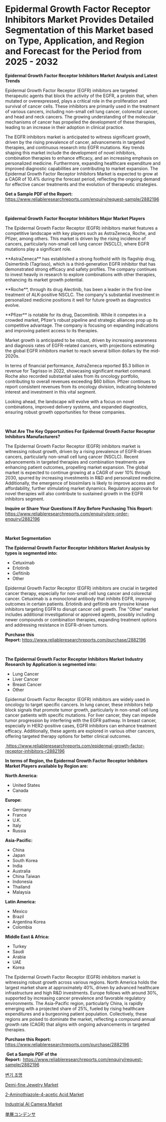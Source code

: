 <p><h1>Epidermal Growth Factor Receptor Inhibitors Market Provides Detailed Segmentation of this Market based on Type, Application, and Region and Forecast for the Period from 2025 - 2032</h1></p><p><strong>Epidermal Growth Factor Receptor Inhibitors Market Analysis and Latest Trends</strong></p>
<p><p>Epidermal Growth Factor Receptor (EGFR) inhibitors are targeted therapeutic agents that block the activity of the EGFR, a protein that, when mutated or overexpressed, plays a critical role in the proliferation and survival of cancer cells. These inhibitors are primarily used in the treatment of various cancers, including non-small cell lung cancer, colorectal cancer, and head and neck cancers. The growing understanding of the molecular mechanisms of cancer has propelled the development of these therapies, leading to an increase in their adoption in clinical practice.</p><p>The EGFR inhibitors market is anticipated to witness significant growth, driven by the rising prevalence of cancer, advancements in targeted therapies, and continuous research into EGFR mutations. Key trends shaping this market include the development of novel inhibitors, combination therapies to enhance efficacy, and an increasing emphasis on personalized medicine. Furthermore, expanding healthcare expenditure and improved diagnostic capabilities are contributing to market expansion. The Epidermal Growth Factor Receptor Inhibitors Market is expected to grow at a CAGR of 10.4% during the forecast period, reflecting the ongoing demand for effective cancer treatments and the evolution of therapeutic strategies.</p></p>
<p><strong>Get a Sample PDF of the Report:&nbsp;</strong> <a href="https://www.reliableresearchreports.com/enquiry/request-sample/2882196?utm_campaign=38&utm_medium=2&utm_source=Github&utm_content=ia&utm_term=13032025&utm_id=epidermal-growth-factor-receptor-inhibitors">https://www.reliableresearchreports.com/enquiry/request-sample/2882196</a></p>
<p>&nbsp;</p>
<p><strong>Epidermal Growth Factor Receptor Inhibitors Major Market Players</strong></p>
<p><p>The Epidermal Growth Factor Receptor (EGFR) inhibitors market features a competitive landscape with key players such as AstraZeneca, Roche, and Pfizer, among others. This market is driven by the rising incidence of cancers, particularly non-small cell lung cancer (NSCLC), where EGFR mutations play a significant role.</p><p>**AstraZeneca** has established a strong foothold with its flagship drug, Osimertinib (Tagrisso), which is a third-generation EGFR inhibitor that has demonstrated strong efficacy and safety profiles. The company continues to invest heavily in research to explore combinations with other therapies, enhancing its market growth potential.</p><p>**Roche**, through its drug Alectinib, has been a leader in the first-line treatment of ALK-positive NSCLC. The company's substantial investment in personalized medicine positions it well for future growth as diagnostics evolve.</p><p>**Pfizer** is notable for its drug, Dacomitinib. While it competes in a crowded market, Pfizer’s robust pipeline and strategic alliances prop up its competitive advantage. The company is focusing on expanding indications and improving patient access to its therapies.</p><p>Market growth is anticipated to be robust, driven by increasing awareness and diagnosis rates of EGFR-related cancers, with projections estimating the global EGFR inhibitors market to reach several billion dollars by the mid-2020s.</p><p>In terms of financial performance, AstraZeneca reported $5.3 billion in revenue for Tagrisso in 2022, showcasing significant market command. Roche also recorded substantial sales from its oncology portfolio, contributing to overall revenues exceeding $60 billion. Pfizer continues to report consistent revenues from its oncology division, indicating bolstered interest and investment in this vital segment.</p><p>Looking ahead, the landscape will evolve with a focus on novel combinations, improved delivery systems, and expanded diagnostics, ensuring robust growth opportunities for these companies.</p></p>
<p>&nbsp;</p>
<p><strong>What Are The Key Opportunities For Epidermal Growth Factor Receptor Inhibitors Manufacturers?</strong></p>
<p><p>The Epidermal Growth Factor Receptor (EGFR) inhibitors market is witnessing robust growth, driven by a rising prevalence of EGFR-driven cancers, particularly non-small cell lung cancer (NSCLC). Recent advancements in targeted therapies and combination treatments are enhancing patient outcomes, propelling market expansion. The global market is expected to continue growing at a CAGR of over 10% through 2030, spurred by increasing investments in R&D and personalized medicine. Additionally, the emergence of biosimilars is likely to improve access and affordability, further stimulating market dynamics. Regulatory approvals for novel therapies will also contribute to sustained growth in the EGFR inhibitors segment.</p></p>
<p><strong>Inquire or Share Your Questions If Any Before Purchasing This Report:</strong> <a href="https://www.reliableresearchreports.com/enquiry/pre-order-enquiry/2882196?utm_campaign=38&utm_medium=2&utm_source=Github&utm_content=ia&utm_term=13032025&utm_id=epidermal-growth-factor-receptor-inhibitors">https://www.reliableresearchreports.com/enquiry/pre-order-enquiry/2882196</a></p>
<p>&nbsp;</p>
<p><strong>Market Segmentation</strong></p>
<p><strong>The Epidermal Growth Factor Receptor Inhibitors Market Analysis by types is segmented into:</strong></p>
<p><ul><li>Cetuximab</li><li>Erlotinib</li><li>Gefitinib</li><li>Other</li></ul></p>
<p><p>Epidermal Growth Factor Receptor (EGFR) inhibitors are crucial in targeted cancer therapy, especially for non-small cell lung cancer and colorectal cancer. Cetuximab is a monoclonal antibody that inhibits EGFR, improving outcomes in certain patients. Erlotinib and gefitinib are tyrosine kinase inhibitors targeting EGFR to disrupt cancer cell growth. The "Other" market includes additional investigational or approved agents, possibly including newer compounds or combination therapies, expanding treatment options and addressing resistance in EGFR-driven tumors.</p></p>
<p><strong>Purchase this Report:&nbsp;</strong><a href="https://www.reliableresearchreports.com/purchase/2882196?utm_campaign=38&utm_medium=2&utm_source=Github&utm_content=ia&utm_term=13032025&utm_id=epidermal-growth-factor-receptor-inhibitors">https://www.reliableresearchreports.com/purchase/2882196</a></p>
<p>&nbsp;</p>
<p><strong>The Epidermal Growth Factor Receptor Inhibitors Market Industry Research by Application is segmented into:</strong></p>
<p><ul><li>Lung Cancer</li><li>Liver Cancer</li><li>Breast Cancer</li><li>Other</li></ul></p>
<p><p>Epidermal Growth Factor Receptor (EGFR) inhibitors are widely used in oncology to target specific cancers. In lung cancer, these inhibitors help block signals that promote tumor growth, particularly in non-small cell lung cancer patients with specific mutations. For liver cancer, they can impede tumor progression by interfering with the EGFR pathway. In breast cancer, especially in HER2-positive cases, EGFR inhibitors can enhance treatment efficacy. Additionally, these agents are explored in various other cancers, offering targeted therapy options for better clinical outcomes.</p></p>
<p><a href="https://www.reliableresearchreports.com/epidermal-growth-factor-receptor-inhibitors-r2882196?utm_campaign=38&utm_medium=2&utm_source=Github&utm_content=ia&utm_term=13032025&utm_id=epidermal-growth-factor-receptor-inhibitors">&nbsp;https://www.reliableresearchreports.com/epidermal-growth-factor-receptor-inhibitors-r2882196</a></p>
<p><strong>In terms of Region, the Epidermal Growth Factor Receptor Inhibitors Market Players available by Region are:</strong></p>
<p>
    <p> <strong> North America: </strong>
        <ul>
            <li>United States</li>
            <li>Canada</li>
        </ul>
        </p> 
    <p> <strong> Europe: </strong>
        <ul>
            <li>Germany</li>
            <li>France</li>
            <li>U.K.</li>
            <li>Italy</li>
            <li>Russia</li>
        </ul>
        </p> 
    <p> <strong> Asia-Pacific: </strong>
        <ul>
            <li>China</li>
            <li>Japan</li>
            <li>South Korea</li>
            <li>India</li>
            <li>Australia</li>
            <li>China Taiwan</li>
            <li>Indonesia</li>
            <li>Thailand</li>
            <li>Malaysia</li>
        </ul>
        </p> 
    <p> <strong> Latin America: </strong>
        <ul>
            <li>Mexico</li>
            <li>Brazil</li>
            <li>Argentina Korea</li>
            <li>Colombia</li>
        </ul>
        </p> 
    <p> <strong> Middle East & Africa: </strong>
        <ul>
            <li>Turkey</li>
            <li>Saudi</li>
            <li>Arabia</li>
            <li>UAE</li>
            <li>Korea</li>
        </ul>
    </p>
    </p>
<p><p>The Epidermal Growth Factor Receptor (EGFR) inhibitors market is witnessing robust growth across various regions. North America holds the largest market share at approximately 40%, driven by advanced healthcare infrastructure and high R&D investments. Europe follows with around 30%, supported by increasing cancer prevalence and favorable regulatory environments. The Asia-Pacific region, particularly China, is rapidly emerging with a projected share of 25%, fueled by rising healthcare expenditures and a burgeoning patient population. Collectively, these regions are poised to dominate the market, reflecting a compound annual growth rate (CAGR) that aligns with ongoing advancements in targeted therapies.</p></p>
<p><strong>Purchase this Report: </strong><a href="https://www.reliableresearchreports.com/purchase/2882196?utm_campaign=38&utm_medium=2&utm_source=Github&utm_content=ia&utm_term=13032025&utm_id=epidermal-growth-factor-receptor-inhibitors">https://www.reliableresearchreports.com/purchase/2882196</a></p>
<p>&nbsp;<strong>Get a Sample PDF of the Report:&nbsp;&nbsp;</strong><a href="https://www.reliableresearchreports.com/enquiry/request-sample/2882196?utm_campaign=38&utm_medium=2&utm_source=Github&utm_content=ia&utm_term=13032025&utm_id=epidermal-growth-factor-receptor-inhibitors">https://www.reliableresearchreports.com/enquiry/request-sample/2882196</a></p>
<p><strong></strong></p>
<p><p><a href="https://github.com/laholand/Market-Research-Report-List-7/blob/main/144265144381.md?utm_campaign=38&utm_medium=2&utm_source=Github&utm_content=ia&utm_term=13032025&utm_id=epidermal-growth-factor-receptor-inhibitors">변기 조명</a></p><p><a href="https://github.com/jugutstam/Market-Research-Report-List-1/blob/main/demi-fine-jewelry-market.md?utm_campaign=38&utm_medium=2&utm_source=Github&utm_content=ia&utm_term=13032025&utm_id=epidermal-growth-factor-receptor-inhibitors">Demi-fine Jewelry Market</a></p><p><a href="https://github.com/reahmmunises/Market-Research-Report-List-1/blob/main/2-aminothiazole-4-acetic-acid-market.md?utm_campaign=38&utm_medium=2&utm_source=Github&utm_content=ia&utm_term=13032025&utm_id=epidermal-growth-factor-receptor-inhibitors">2-Aminothiazole-4-acetic Acid Market</a></p><p><a href="https://github.com/pilukypalis/Market-Research-Report-List-1/blob/main/industrial-ai-camera-market.md?utm_campaign=38&utm_medium=2&utm_source=Github&utm_content=ia&utm_term=13032025&utm_id=epidermal-growth-factor-receptor-inhibitors">Industrial AI Camera Market</a></p><p><a href="https://github.com/mohamedbakry57/Market-Research-Report-List-7/blob/main/314426943529.md?utm_campaign=38&utm_medium=2&utm_source=Github&utm_content=ia&utm_term=13032025&utm_id=epidermal-growth-factor-receptor-inhibitors">単層コンデンサ</a></p></p>